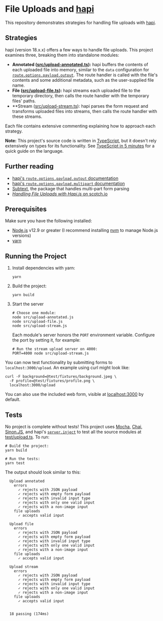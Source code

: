 # File Uploads and [hapi](https://hapi.dev/)

This repository demonstrates strategies for handling file uploads with
[hapi](https://hapi.dev/).

## Strategies

hapi (version 18.x.x) offers a few ways to handle file uploads. This project
examines three, breaking them into standalone modules:

* **Annotated ([src/upload-annotated.ts](./src/upload-annotated.ts)):** hapi
  buffers the contents of each uploaded file into memory, similar to the `data`
  configuration for
  [`route.options.payload.output`](https://hapi.dev/api/?v=18.3.2#route.options.payload.output).
  The route handler is called with the file's contents and some additional
  metadata, such as the user-supplied file name.
* **File ([src/upload-file.ts](./src/upload-file.ts)):** hapi streams each
  uploaded file to the temporary directory, then calls the route handler with
  the temporary files' paths.
* **Stream ([src/upload-stream.ts](./src/upload-stream.ts)): hapi parses the
  form request and transforms uploaded files into streams, then calls the route
  handler with these streams.

Each file contains extensive commenting explaining how to approach each
strategy.

**Note:** This project's source code is written in
[TypeScript](https://www.typescriptlang.org), but it doesn't rely extensively
on types for its functionality. See [TypeScript in 5
minutes](https://www.typescriptlang.org/docs/handbook/typescript-in-5-minutes.html)
for a quick guide on the language.

## Further reading

* [hapi's `route.options.payload.output` documentation](https://hapi.dev/api/?v=18.3.2#route.options.payload.output)
* [hapi's `route.options.payload.multipart` documentation](https://hapi.dev/api/?v=18.3.2#route.options.payload.multipart)
* [Subtext](https://github.com/hapijs/subtext), the package that handles
  multi-part form parsing
* [_Handling File Uploads with Hapi.js_ on scotch.io](https://scotch.io/bar-talk/handling-file-uploads-with-hapi-js#toc-filter-file-type)

## Prerequisites

Make sure you have the following installed:

* [Node.js](https://nodejs.org/en/) v12.9 or greater (I recommend installing
  [nvm](https://github.com/nvm-sh/nvm/) to manage Node.js versions)
* [yarn](https://yarnpkg.com/lang/en/)

## Running the Project

1. Install dependencies with yarn:

    ```shell
    yarn
    ```
2. Build the project:

    ```shell
    yarn build
    ```
3. Start the server

    ```shell
    # Choose one module:
    node src/upload-annotated.js
    node src/upload-file.js
    node src/upload-stream.js
    ```

    Each module's server honors the `PORT` environment variable. Configure the
    port by setting it, for example:

    ```shell
    # Run the stream upload server on 4000:
    PORT=4000 node src/upload-stream.js
    ```

You can now test functionality by submitting forms to `localhost:3000/upload`.
An example using curl might look like:

```shell
curl -F background=@test/fixtures/background.jpeg \
  -F profile=@test/fixtures/profile.png \
  localhost:3000/upload
```

You can also use the included web form, visible at
[localhost:3000](http://localhost:3000) by default.

## Tests

No project is complete without tests! This project uses
[Mocha](https://mochajs.org), [Chai](https://www.chaijs.com),
[Sinon.JS](https://sinonjs.org), and hapi's
[`server.inject`](https://hapi.dev/api/?v=18.3.2#server.inject()) to test all
the source modules at [test/upload.ts](./test/upload.ts). To run:

```shell
# Build the project:
yarn build

# Run the tests:
yarn test
```

The output should look similar to this:

```
  Upload annotated
    errors
      ✓ rejects with JSON payload
      ✓ rejects with empty form payload
      ✓ rejects with invalid input type
      ✓ rejects with only one valid input
      ✓ rejects with a non-image input
    file uploads
      ✓ accepts valid input

  Upload file
    errors
      ✓ rejects with JSON payload
      ✓ rejects with empty form payload
      ✓ rejects with invalid input type
      ✓ rejects with only one valid input
      ✓ rejects with a non-image input
    file uploads
      ✓ accepts valid input

  Upload stream
    errors
      ✓ rejects with JSON payload
      ✓ rejects with empty form payload
      ✓ rejects with invalid input type
      ✓ rejects with only one valid input
      ✓ rejects with a non-image input
    file uploads
      ✓ accepts valid input


  18 passing (174ms)
```

